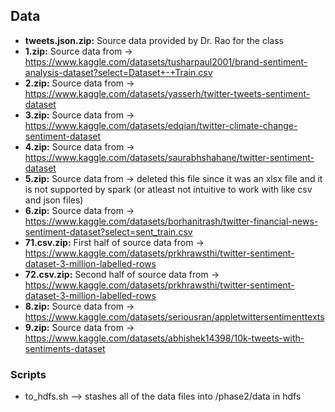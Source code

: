 ## Data

- **tweets.json.zip:** Source data provided by Dr. Rao for the class
- **1.zip:** Source data from -> https://www.kaggle.com/datasets/tusharpaul2001/brand-sentiment-analysis-dataset?select=Dataset+-+Train.csv
- **2.zip:** Source data from -> https://www.kaggle.com/datasets/yasserh/twitter-tweets-sentiment-dataset
- **3.zip:** Source data from -> https://www.kaggle.com/datasets/edqian/twitter-climate-change-sentiment-dataset
- **4.zip:** Source data from -> https://www.kaggle.com/datasets/saurabhshahane/twitter-sentiment-dataset
- **5.zip:** Source data from -> deleted this file since it was an xlsx file and it is not supported by spark (or atleast not intuitive to work with like csv and json files)
- **6.zip:** Source data from -> https://www.kaggle.com/datasets/borhanitrash/twitter-financial-news-sentiment-dataset?select=sent_train.csv
- **71.csv.zip:** First half of source data from -> https://www.kaggle.com/datasets/prkhrawsthi/twitter-sentiment-dataset-3-million-labelled-rows
- **72.csv.zip:** Second half of source data from -> https://www.kaggle.com/datasets/prkhrawsthi/twitter-sentiment-dataset-3-million-labelled-rows
- **8.zip:** Source data from -> https://www.kaggle.com/datasets/seriousran/appletwittersentimenttexts
- **9.zip:** Source data from -> https://www.kaggle.com/datasets/abhishek14398/10k-tweets-with-sentiments-dataset

### Scripts
- to_hdfs.sh --> stashes all of the data files into /phase2/data in hdfs
